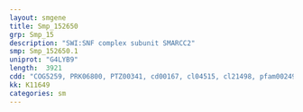 ```yaml
---
layout: smgene
title: Smp_152650
grp: Smp_15
description: "SWI:SNF complex subunit SMARCC2"
smp: Smp_152650.1
uniprot: "G4LYB9"
length:  3921
cdd: "COG5259, PRK06800, PTZ00341, cd00167, cl04515, cl21498, pfam00249, pfam04433, pfam15346, smart00717"
kk: K11649
categories: sm
---
```

